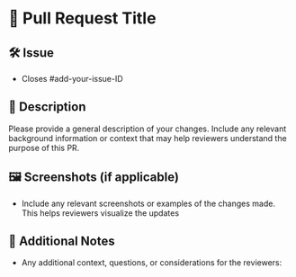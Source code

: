# 📝 Pull Request Title

## 🛠️ Issue
- Closes #add-your-issue-ID

## 📖 Description
Please provide a general description of your changes. Include any relevant background information or context that may help reviewers understand the purpose of this PR.

## 🖼️ Screenshots (if applicable)
- Include any relevant screenshots or examples of the changes made. This helps reviewers visualize the updates

## 📝 Additional Notes
- Any additional context, questions, or considerations for the reviewers:

